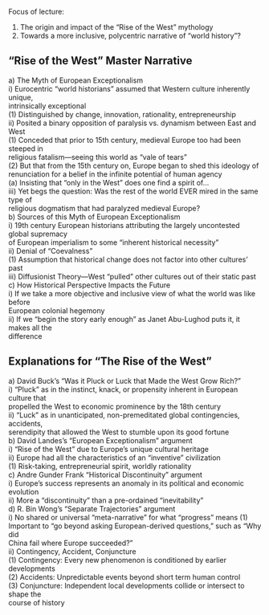 Focus of lecture:  
1) The origin and impact of the “Rise of the West” mythology  
2) Towards a more inclusive, polycentric narrative of “world history”?  
## “Rise of the West” Master Narrative  
a) The Myth of European Exceptionalism  
i) Eurocentric “world historians” assumed that Western culture inherently unique,  
intrinsically exceptional  
(1) Distinguished by change, innovation, rationality, entrepreneurship  
ii) Posited a binary opposition of paralysis vs. dynamism between East and West  
(1) Conceded that prior to 15th century, medieval Europe too had been steeped in  
religious fatalism—seeing this world as “vale of tears”  
(2) But that from the 15th century on, Europe began to shed this ideology of  
renunciation for a belief in the infinite potential of human agency  
(a) Insisting that “only in the West” does one find a spirit of...  
iii) Yet begs the question: Was the rest of the world EVER mired in the same type of  
religious dogmatism that had paralyzed medieval Europe?  
b) Sources of this Myth of European Exceptionalism  
i) 19th century European historians attributing the largely uncontested global supremacy  
of European imperialism to some “inherent historical necessity”  
ii) Denial of “Coevalness”  
(1) Assumption that historical change does not factor into other cultures’ past  
iii) Diffusionist Theory—West “pulled” other cultures out of their static past  
c) How Historical Perspective Impacts the Future  
i) If we take a more objective and inclusive view of what the world was like before  
European colonial hegemony  
ii) If we “begin the story early enough” as Janet Abu-Lughod puts it, it makes all the  
difference  

## Explanations for “The Rise of the West”  
a) David Buck’s “Was it Pluck or Luck that Made the West Grow Rich?”  
i) “Pluck” as in the instinct, knack, or propensity inherent in European culture that  
propelled the West to economic prominence by the 18th century  
ii) “Luck” as in unanticipated, non-premeditated global contingencies, accidents,  
serendipity that allowed the West to stumble upon its good fortune  
b) David Landes’s “European Exceptionalism” argument  
i) “Rise of the West” due to Europe’s unique cultural heritage  
ii) Europe had all the characteristics of an “inventive” civilization  
(1) Risk-taking, entrepreneurial spirit, worldly rationality  
c) Andre Gunder Frank “Historical Discontinuity” argument  
i) Europe’s success represents an anomaly in its political and economic evolution  
ii) More a “discontinuity” than a pre-ordained “inevitability”  
d) R. Bin Wong’s “Separate Trajectories” argument  
i) No shared or universal “meta-narrative” for what “progress” means
(1) Important to “go beyond asking European-derived questions,” such as “Why did  
China fail where Europe succeeded?”  
ii) Contingency, Accident, Conjuncture  
(1) Contingency: Every new phenomenon is conditioned by earlier developments  
(2) Accidents: Unpredictable events beyond short term human control  
(3) Conjuncture: Independent local developments collide or intersect to shape the  
course of history